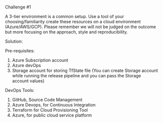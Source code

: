 Challenge #1

A 3-tier environment is a common setup. Use a tool of your choosing/familiarity create these resources on a cloud environment (Azure/AWS/GCP). Please remember we will not be judged on the outcome but more focusing on the approach, style and reproducibility.

Solution:

Pre-requisites:

1. Azure Subscription account
2. Azure devOps
3. Storage account for storing TfState file (You can create Storage account while running the release pipeline and you can pass the Storage account values)

DevOps Tools:

1. GitHub, Source Code Management
2. Azure Devops, for Continuous Integration
3. Terraform for Cloud Provisioning Tool
4. Azure, for public cloud service platform























